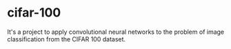 # cifar-100
It's a project to apply convolutional neural networks to the problem of image classification from the CIFAR 100 dataset.
